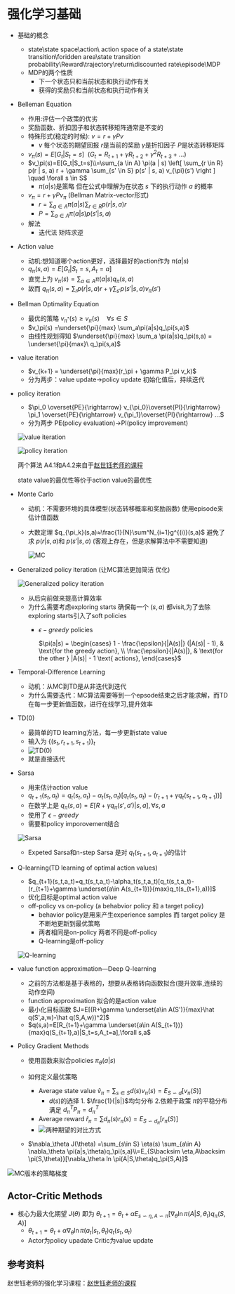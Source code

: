 # 强化学习基础

- 基础的概念
    - state\state space\action\ action space of a state\state transition\foridden area\state transition probability\Reward\trajectory\return\discounted rate\episode\MDP
    - MDP的两个性质
        - 下一个状态只和当前状态和执行动作有关
        - 获得的奖励只和当前状态和执行动作有关
- Belleman Equation
    - 作用:评估一个政策的优劣
    - 奖励函数、折扣因子和状态转移矩阵通常是不变的
    - 特殊形式(稳定的时候): $v=r + \gamma P v$
        - $v$ 每个状态的期望回报 $r$是当前的奖励 $\gamma$是折扣因子 $P$是状态转移矩阵
    - $v_\pi(s)=E[G_t|S_t=s]\ \  (G_t=R_{t+1}+\gamma R_{t+2}+\gamma^2 R_{t+3}+...)$
    - $v_\pi(s)=E[G_t|S_t=s]\\=\sum_{a \in A} \pi(a | s) \left[ \sum_{r \in R} p(r | s, a) r + \gamma \sum_{s' \in S} p(s' | s, a) v_{\pi}(s') \right ] \quad \forall s \in S$
        - $\pi(a|s)$是策略 但在公式中理解为在状态 $s$ 下的执行动作 $a$ 的概率
    - $v_\pi = r+\gamma P v_\pi$  (Bellman Matrix-vector形式)
        - $r=\sum_{a\in A}\pi(a|s)\sum_{r\in R} p(r|s,a)r$
        - $P = \sum_{a\in A}\pi(a|s) p(s'|s,a)$
    - 解法
        - 迭代法 矩阵求逆
- Action value
    - 动机:想知道哪个action更好，选择最好的action作为 $\pi(a|s)$
    - $q_\pi(s,a)=E[G_t|S_t=s,A_t=a]$
    - 直觉上为 $v_\pi(s)=\sum_{a\in A}  \pi(a|s)q_\pi(s,a)$
    - 故而 $q_\pi(s,a)=\sum_r p(r|s,a)r + \gamma \sum_{s'}p(s'|s,a)v_\pi(s')$
- Bellman Optimality Equation
    - 最优的策略 $v_{\pi^*}(s)≥v_\pi(s) \quad  \forall s \in S$
    - $v_\pi(s) =\underset{\pi}{max}  \sum_a\pi(a|s)q_\pi(s,a)$
    - 由线性规划得知 $\underset{\pi}{max} \sum_a \pi(a|s)q_\pi(s,a) = \underset{\pi}{max}\ q_\pi(s,a)$
- value iteration
    - $v_{k+1} = \underset{\pi}{max}(r_\pi + \gamma P_\pi v_k)$
    - 分为两步：value update→policy update 初始化值后，持续迭代
- policy iteration
    - $\pi_0 \overset{PE}{\rightarrow} v_{\pi_0}\overset{PI}{\rightarrow} \pi_1  \overset{PE}{\rightarrow} v_{\pi_1}\overset{PI}{\rightarrow} …$
    - 分为两步 PE(policy evaluation)→PI(policy improvement)
    
    ![value iteration](img/value_iteration.png)
    
    ![policy iteration](img/policy_iteration.png)
    
    两个算法 A4.1和A4.2来自于[赵世钰老师的课程](https://github.com/MathFoundationRL/Book-Mathematical-Foundation-of-Reinforcement-Learning)
    
    state value的最优性等价于action value的最优性
    
- Monte Carlo
    - 动机：不需要环境的具体模型(状态转移概率和奖励函数) 使用episode来估计值函数
    - 大数定理 $q_{\pi_k}(s,a)≈\frac{1}{N}\sum^N_{i=1}g^{(i)}(s,a)$ 避免了求 $p(r|s,a)$和 $p(s'|s,a)$ (客观上存在，但是求解算法中不需要知道)
        
        ![MC](img/MC_basic.png)
        
- Generalized policy iteration (让MC算法更加简洁 优化)
    
    ![Generalized policy iteration](img/MC_exploring.png)
    
    - 从后向前做来提高计算效率
    - 为什么需要考虑exploring starts 确保每一个 $(s,a)$ 都visit,为了去除exploring starts引入了soft policies
        - $\epsilon-greedy$ policies
            
            $\pi(a|s) = \begin{cases}
            1 - \frac{\epsilon}{|A(s)|} (|A(s)| - 1), & \text{for the greedy action}, \\
            \frac{\epsilon}{|A(s)|}, & \text{for the other } |A(s)| - 1 \text{ actions},
            \end{cases}$
            
- Temporal-Difference Learning
    - 动机：从MC到TD是从非迭代到迭代
    - 为什么需要迭代：MC算法需要等到一个epsode结束之后才能求解，而TD在每一步更新值函数，进行在线学习,提升效率
- TD(0)
    - 最简单的TD learning方法，每一步更新state value
    - 输入为 $\{(s_t,r_{t+1},s_{t+1})\}_t$
    - ![TD(0)](img/TD(0).png)
    - 就是直接迭代
- Sarsa
    - 用来估计action value
    - $q_{t+1}(s_t, a_t) = q_t(s_t, a_t) - \alpha_t(s_t, a_t) \left[ q_t(s_t, a_t) - \left( r_{t+1} + \gamma q_t(s_{t+1}, a_{t+1}) \right) \right]$
    - 在数学上是 $q_\pi(s,a)=E[R+\gamma q_\pi(s',a')|s,a],\forall s,a$
    - 使用了 $\epsilon -greedy$
    - 需要和policy imporovement结合
    
    ![Sarsa](img/Sarsa.png)
    - Expeted Sarsa和n-step Sarsa 是对 $q_t(s_{t+1},a_{t+1})$的估计
- Q-learning(TD learning of optimal action values)
    - $q_{t+1}(s_t,a_t)=q_t(s_t,a_t)-\alpha_t(s_t,a_t)[q_t(s_t,a_t)-(r_{t+1}+\gamma \underset{a\in A(s_{t+1})}{max}q_t(s_{t+1},a))]$
    - 优化目标是optimal action value
    - off-policy vs on-policy (a behabvior policy 和 a target policy)
        - behavior policy是用来产生experience samples 而 target policy 是 不断地更新到最优策略
        - 两者相同是on-policy 两者不同是off-policy
        - Q-learning是off-policy
    
    ![Q-learning](img/Q-learning.png)
    
- value function approximation—Deep Q-learning
    - 之前的方法都是基于表格的，想要从表格转向函数拟合(提升效率,连续的动作空间)
    - function approximation 拟合的是action value
    - 最小化目标函数 $J=E[(R+\gamma \underset{a\in A(S')}{max}\hat q(S',a,w)-\hat q(S,A,w))^2]$
    - $q(s,a)=E[R_{t+1}+\gamma \underset{a\in A(S_{t+1})}{max}q(S_{t+1},a)|S_t=s,A_t=a],\forall s,a$
- Policy Gradient Methods
    - 使用函数来拟合policies $\pi_\theta(a|s)$
    - 如何定义最优策略
        - Average state value $\hat v_\pi = \sum_{s\in S}d(s)v_\pi(s) = E_{S\backsim d}[v_\pi(S)]$
            - $d(s)$的选择 1. $\frac{1}{|s|}$均匀分布 2.依赖于政策 $\pi$的平稳分布 满足 $d^T_\pi P_\pi = d_\pi^T$
        - Average reward $\hat r_\pi = \sum d_\pi(s)r_\pi(s)=E_{S\backsim d_\pi}[r_\pi(S)]$
        - ![两种期望的对比方式](img/vr.png)
        
    - $\nabla_\theta J(\theta) =\sum_{s\in S} \eta(s) \sum_{a\in A} \nabla_\theta \pi(a|s,\theta)q_\pi(s,a)\\=E_{S\backsim \eta,A\backsim \pi(S,\theta)}[\nabla_\theta ln \pi(A|S,\theta)q_\pi(S,A)]$

![MC版本的策略梯度](img/PG_MC.png)

## Actor-Critic Methods

- 核心为最大化期望 $J(\theta)$ 即为 $\theta_{t+1}=\theta_{t}+\alpha E_{s\backsim \eta, A\backsim \pi}[\nabla_\theta \ln \pi(A|S,\theta_t)q_\pi(S,A)]$
    - $\theta_{t+1}=\theta_t +\alpha \nabla_\theta \ln \pi(a_t|s_t,\theta_t)q_t(s_t,a_t)$
    - Actor为policy upadate  Critic为value update

## 参考资料
赵世钰老师的强化学习课程：[赵世钰老师的课程](https://github.com/MathFoundationRL/Book-Mathematical-Foundation-of-Reinforcement-Learning)